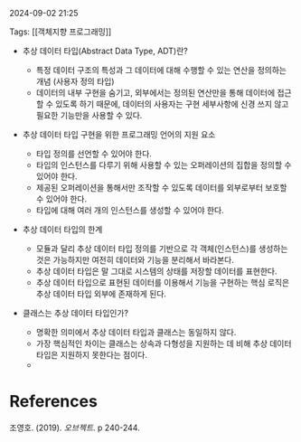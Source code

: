 
2024-09-02 21:25

Tags: [[객체지향 프로그래밍]]


- 추상 데이터 타입(Abstract Data Type, ADT)란?
	- 특정 데이터 구조의 특성과 그 데이터에 대해 수행할 수 있는 연산을 정의하는 개념 (사용자 정의 타입)
	- 데이터의 내부 구현을 숨기고, 외부에서는 정의된 연산만을 통해 데이터에 접근할 수 있도록 하기 때문에, 데이터의 사용자는 구현 세부사항에 신경 쓰지 않고 필요한 기능만을 사용할 수 있다.

- 추상 데이터 타입 구현을 위한 프로그래밍 언어의 지원 요소
	- 타입 정의를 선언할 수 있어야 한다.
	- 타입의 인스턴스를 다루기 위해 사용할 수 있는 오퍼레이션의 집합을 정의할 수 있어야 한다.
	- 제공된 오퍼레이션을 통해서만 조작할 수 있도록 데이터를 외부로부터 보호할 수 있어야 한다.
	- 타입에 대해 여러 개의 인스턴스를 생성할 수 있어야 한다.

- 추상 데이터 타입의 한계
	- 모듈과 달리 추상 데이터 타입 정의를 기반으로 각 객체(인스턴스)를 생성하는 것은 가능하지만 여전히 데이터와 기능을 분리해서 바라본다.
	- 추상 데이터 타입은 말 그대로 시스템의 상태를 저장할 데이터를 표현한다.
	- 추상 데이터 타입으로 표현된 데이터를 이용해서 기능을 구현하는 핵심 로직은 추상 데이터 타입 외부에 존재하게 된다.

- 클래스는 추상 데이터 타입인가?
	- 명확한 의미에서 추상 데이터 타입과 클래스는 동일하지 않다.
	- 가장 핵심적인 차이는 클래스는 상속과 다형성을 지원하는 데 비해 추상 데이터 타입은 지원하지 못한다는 점이다.
	- 



# References


조영호. (2019). *오브젝트*. p 240-244.